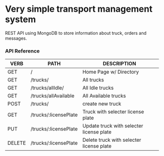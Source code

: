 # Very simple transport management system
REST API using MongoDB to store information about truck, orders and messages.

### API Reference
   VERB 		 | 		  PATH 		 |  	 DESCRIPTION
------------ | ------------- | -------------------
GET | / | Home Page w/ Directory |
GET | /trucks/ | All trucks |
GET | /trucks/allIdle/ | All Idle trucks |
GET | /trucks/allAvailable | All Available trucks |
POST | /trucks/ | create new truck |
GET | /trucks/:licensePlate | Truck with selecter license plate |
PUT | /trucks/:licensePlate | Update truck with selecter license plate |
DELETE | /trucks/:licensePlate | Delete truck with selecter license plate |
